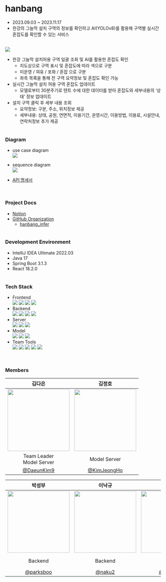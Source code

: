 # hanbang
- 2023.09.03 ~ 2023.11.17
- 한강의 그늘막 설치 구역의 정보를 확인하고 AI(YOLOv8)를 활용해 구역별 실시간 혼잡도를 확인할 수 있는 서비스 
<br><br>

<img src="https://github.com/Monsters-5/hanbang/assets/90389517/1dc0fd1c-4a74-4bc7-865f-816f87a15843"><br>
- 한강 그늘막 설치허용 구역 일괄 조회 및 AI를 활용한 혼잡도 확인
    - 지도상으로 구역 표시 및 혼잡도에 따라 색으로 구분
    - 미운영 / 여유 / 포화 / 혼잡 으로 구분
    - 좌측 목록을 통해 전 구역 요약정보 및 혼잡도 확인 가능
- 실시간 그늘막 설치 허용 구역 혼잡도 업데이트
    - 모델로부터 30분주기로 텐트 수에 대한 데이터를 받아 혼잡도와 세부내용의 ‘상태’ 정보 업데이트
- 설치 구역 클릭 후 세부 내용 조회
    - 요약정보: 구분, 주소, 위치정보 제공
    - 세부내용: 상태, 공원, 연면적, 이용기간, 운영시간, 이용방법, 이용료, 시설안내, 연락처정보 추가 제공
<br><br>

### Diagram
- use case diagram<br> 
<img src="https://github.com/Monsters-5/hanbang/assets/90389517/00180e25-1a0a-44db-96b6-1f32c1e8be1e"><br>

- sequence diagram<br>
<img src="https://github.com/Monsters-5/hanbang/assets/90389517/9d3a6d85-490e-45dc-ad6e-a0cbc1dea4b7"><br>

- [API 명세서](https://docs.google.com/spreadsheets/d/1e_t6tWlzqFRATgGQv2T0xq7iVp0s2pM9-5Nwjd51NhA/edit#gid=0)<br>
<br>

### Project Docs
- [Notion](https://www.notion.so/Monsters-93e467237df84caa9636d3a3065ed580?pvs=21)
- [GitHub Organization](https://github.com/Monsters-5)
    - [hanbang_infer](https://github.com/Monsters-5/hanbang_infer)
<br><br>

### Development Environment
- IntelliJ IDEA Ultimate 2022.03
- Java 17
- Spring Boot 3.1.3
- React 18.2.0
<br><br>

### Tech Stack
- Frontend<br>
  <img src="https://img.shields.io/badge/Figma-F24E1E.svg?style=for-the-badge&logo=Figma&logoColor=white"/> <img src="https://img.shields.io/badge/NPM-%23CB3837.svg?style=for-the-badge&logo=npm&logoColor=white"/> <img src="https://img.shields.io/badge/React-61DAFB?style=for-the-badge&logo=React&logoColor=black"/> <img src="https://img.shields.io/badge/KakaoMap-FFCD00?style=for-the-badge&logo=Kakao&logoColor=white"/> <br>
- Backend<br>
  <img src="https://img.shields.io/badge/Spring Boot-6DB33F?style=for-the-badge&logo=Spring Boot&logoColor=white"/> <img src="https://img.shields.io/badge/Spring DATA JPA-6DB33F?style=for-the-badge&logo=Spring&logoColor=white"/> <img src="https://img.shields.io/badge/Gradle-02303A?style=for-the-badge&logo=Gradle&logoColor=white"/> <img src="https://img.shields.io/badge/MariaDB-003545?style=for-the-badge&logo=MariaDB&logoColor=white"/> <br>
- Server<br>
  <img src="https://img.shields.io/badge/Amazon EC2-FF9900?style=for-the-badge&logo=Amazon EC2&logoColor=white"> <img src="https://img.shields.io/badge/Ubuntu-E95420?style=for-the-badge&logo=ubuntu&logoColor=white"> <img src="https://img.shields.io/badge/GitHub Actions-2088FF?style=for-the-badge&logo=GitHub Actions&logoColor=white"> <br>  
- Model<br>
  <img src="https://img.shields.io/badge/python-3776AB?style=for-the-badge&logo=python&logoColor=white"> <img src="https://img.shields.io/badge/YOLOv8-00FFFF?style=for-the-badge&logo=YOLO&logoColor=white"> <img src="https://img.shields.io/badge/Flask-000000?style=for-the-badge&logo=Flask&logoColor=white"> <br>
- Team Tools<br>
  <img src="https://img.shields.io/badge/git-%23F05033.svg?style=for-the-badge&logo=git&logoColor=white"/> <img src="https://img.shields.io/badge/github-%23121011.svg?style=for-the-badge&logo=github&logoColor=white"/> <img src="https://img.shields.io/badge/gitkraken-%179287.svg?style=for-the-badge&logo=gitkraken&logoColor=white"/> <img src="https://img.shields.io/badge/Slack-4A154B?style=for-the-badge&logo=slack&logoColor=white"/> <img src="https://img.shields.io/badge/Notion-%23000000.svg?style=for-the-badge&logo=notion&logoColor=white"/> <br>
<br>

### Members

|                                                        김다은                                                                     |                                      김정호                                                                        |
|:-------------------------------------------------------------------------------------------------------------------------------:|:-----------------------------------------------------------------------------------------------------------------:|
| <img width="200" src="https://user-images.githubusercontent.com/77656241/215424915-043d3e72-5605-41c5-84af-4925d72732d2.png" /> | <img width="200" src="https://github.com/chy0503/chy0503/assets/90389517/86cae49c-c6c0-4d5d-a7e0-5d061580e2cb" /> |
|                                   Team Leader<br/>Model Server                                                                  |                                    Model Server                                                                   |
|                                     [@DaeunKim9](https://github.com/DaeunKim9)                                                  |                   [@KimJeongHo](https://github.com/Jeongho-K)                                                     |

|                                                               박성부                                                              |                                                        이낙규                                                      |                                     조희연                                       |
|:-------------------------------------------------------------------------------------------------------------------------------:|:-----------------------------------------------------------------------------------------------------------------:|:------------------------------------------------------------------------------:|
| <img width="200" src="https://github.com/chy0503/chy0503/assets/90389517/eac504ea-b35c-4a12-8775-0b3270eeb51f" />               | <img width="200" src="https://github.com/chy0503/chy0503/assets/90389517/748e8440-d87e-448f-8894-76efbd762ed1" /> | <img width="200" src="https://avatars.githubusercontent.com/u/90389517?v=4" /> |
|                                                             Backend                                                             |                                               Backend                                                             |                              Backend<br/>Frontend                              |
|                                           [@parksboo](https://github.com/parksboo)                                              |                                        [@naku2](https://github.com/naku2)                                         |                     [@chy0503](https://github.com/chy0503)                     |

<br>

